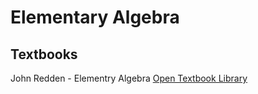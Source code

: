 # Elementary Algebra

## Textbooks
John Redden - Elementry Algebra [Open Textbook Library](https://open.umn.edu/opentextbooks/textbooks/elementary-algebra)
